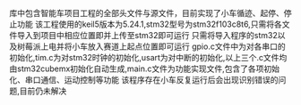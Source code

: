 库中包含智能车项目工程的全部头文件与源文件，目前实现了小车循迹、起停、停止功能
该工程使用的keil5版本为5.24.1,stm32型号为stm32f103c8t6,只需将各文件导入到项目中相应位置即并上传至stm32即可运行
只需将导入程序的stm32以及树莓派上电并将小车放入赛道上起点位置即可运行
gpio.c文件中为对各串口的初始化,tim.c为对stm32时钟的初始化,usart为对中断的初始化,以上三个.c文件均由stm32cubemx初始化自动生成,main.c文件为功能实现文件,包含了各项初始化、串口通信、运动控制等功能
该程序存在小车反复运行后会出现识别错误的问题,目前仍未解决
